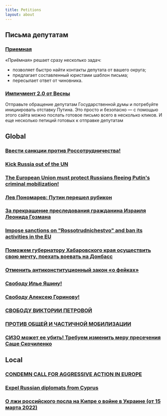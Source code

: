 ```yaml
---
title: Petitions
layout: about
---
```

## Письма депутатам
### [Приемная](https://priemnaya.org/)
«Приёмная» решает сразу несколько задач:
* позволяет быстро найти контакты депутата от вашего округа;
* предлагает составленный юристами шаблон письма;
* пересылает ответ от чиновника.

### [Импичмент 2.0 от Весны](https://www.impeachment.digital/)
Отправьте обращение депутатам Государственной думы и потребуйте инициировать отставку Путина. Это просто и безопасно — с помощью этого сайта можно послать готовое письмо всего в несколько кликов.
И еще несколько петиций готовых к отправке депутатам

## Global
### [Ввести санкции против Россотрудничества!](https://www.change.org/p/%D0%B2%D0%B2%D0%B5%D1%81%D1%82%D0%B8-%D1%81%D0%B0%D0%BD%D0%BA%D1%86%D0%B8%D0%B8-%D0%BF%D1%80%D0%BE%D1%82%D0%B8%D0%B2-%D1%80%D0%BE%D1%81%D1%81%D0%BE%D1%82%D1%80%D1%83%D0%B4%D0%BD%D0%B8%D1%87%D0%B5%D1%81%D1%82%D0%B2%D0%B0)
### [Kick Russia out of the UN](https://www.change.org/p/kick-russia-out-of-the-un)
### [The European Union must protect Russians fleeing Putin's criminal mobilization!](https://www.change.org/p/the-european-union-must-protect-russians-fleeing-putin-s-criminal-mobilization)

### [Лев Пономарев: Путин перешел рубикон](https://www.change.org/p/%D0%BF%D1%83%D1%82%D0%B8%D0%BD-%D0%BF%D0%B5%D1%80%D0%B5%D1%88%D0%B5%D0%BB-%D1%80%D1%83%D0%B1%D0%B8%D0%BA%D0%BE%D0%BD)
### [За прекращение преследования гражданина Израиля Леонида Гозмана](https://www.change.org/p/%D0%B7%D0%B0-%D0%BF%D1%80%D0%B5%D0%BA%D1%80%D0%B0%D1%89%D0%B5%D0%BD%D0%B8%D0%B5-%D0%BF%D1%80%D0%B5%D1%81%D0%BB%D0%B5%D0%B4%D0%BE%D0%B2%D0%B0%D0%BD%D0%B8%D1%8F-%D0%B3%D1%80%D0%B0%D0%B6%D0%B4%D0%B0%D0%BD%D0%B8%D0%BD%D0%B0-%D0%B8%D0%B7%D1%80%D0%B0%D0%B8%D0%BB%D1%8F-%D0%BB%D0%B5%D0%BE%D0%BD%D0%B8%D0%B4%D0%B0-%D0%B3%D0%BE%D0%B7%D0%BC%D0%B0%D0%BD%D0%B0)
### [Impose sanctions on "Rossotrudnichestvo" and ban its activities in the EU](https://www.change.org/p/impose-sanctions-on-rossotrudnichestvo-and-ban-its-activities-in-the-eu)
### [Поможем губернатору Хабаровского края осуществить свою мечту, поехать воевать на Донбасс](https://www.change.org/p/%D0%BF%D0%BE%D0%BC%D0%BE%D0%B6%D0%B5%D0%BC-%D0%B3%D1%83%D0%B1%D0%B5%D1%80%D0%BD%D0%B0%D1%82%D0%BE%D1%80%D1%83-%D1%85%D0%B0%D0%B1%D0%B0%D1%80%D0%BE%D0%B2%D1%81%D0%BA%D0%BE%D0%B3%D0%BE-%D0%BA%D1%80%D0%B0%D1%8F-%D0%BE%D1%81%D1%83%D1%89%D0%B5%D1%81%D1%82%D0%B2%D0%B8%D1%82%D1%8C-%D1%81%D0%B2%D0%BE%D1%8E-%D0%BC%D0%B5%D1%87%D1%82%D1%83-%D0%BF%D0%BE%D0%B5%D1%85%D0%B0%D1%82%D1%8C-%D0%B2%D0%BE%D0%B5%D0%B2%D0%B0%D1%82%D1%8C-%D0%BD%D0%B0-%D0%B4%D0%BE%D0%BD%D0%B1%D0%B0%D1%81%D1%81)
### [Отменить антиконституционный закон «о фейках»](https://www.change.org/p/%D0%BE%D1%82%D0%BC%D0%B5%D0%BD%D0%B8%D1%82%D1%8C-%D0%B0%D0%BD%D1%82%D0%B8%D0%BA%D0%BE%D0%BD%D1%81%D1%82%D0%B8%D1%82%D1%83%D1%86%D0%B8%D0%BE%D0%BD%D0%BD%D1%8B%D0%B9-%D0%B7%D0%B0%D0%BA%D0%BE%D0%BD-%D0%BE-%D1%84%D0%B5%D0%B9%D0%BA%D0%B0%D1%85)
### [Свободу Илье Яшину!](https://www.change.org/p/%D1%81%D0%B2%D0%BE%D0%B1%D0%BE%D0%B4%D1%83-%D0%B8%D0%BB%D1%8C%D0%B5-%D1%8F%D1%88%D0%B8%D0%BD%D1%83-91f67d49-5603-4385-a238-9f844d3b6e67)
### [Свободу Алексею Горинову!](https://www.change.org/p/%D1%81%D0%B2%D0%BE%D0%B1%D0%BE%D0%B4%D1%83-%D0%B0%D0%BB%D0%B5%D0%BA%D1%81%D0%B5%D1%8E-%D0%B3%D0%BE%D1%80%D0%B8%D0%BD%D0%BE%D0%B2%D1%83)
### [СВОБОДУ ВИКТОРИИ ПЕТРОВОЙ](https://www.change.org/p/%D1%81%D0%B2%D0%BE%D0%B1%D0%BE%D0%B4%D1%83-%D0%B2%D0%B8%D0%BA%D1%82%D0%BE%D1%80%D0%B8%D0%B8-%D0%BF%D0%B5%D1%82%D1%80%D0%BE%D0%B2%D0%BE%D0%B9)
### [ПРОТИВ ОБЩЕЙ И ЧАСТИЧНОЙ МОБИЛИЗАЦИИ](https://www.change.org/p/%D0%BF%D1%80%D0%BE%D1%82%D0%B8%D0%B2-%D0%BE%D0%B1%D1%89%D0%B5%D0%B9-%D0%B8-%D1%87%D0%B0%D1%81%D1%82%D0%B8%D1%87%D0%BD%D0%BE%D0%B9-%D0%BC%D0%BE%D0%B1%D0%B8%D0%BB%D0%B8%D0%B7%D0%B0%D1%86%D0%B8%D0%B8)
### [СИЗО может ее убить! Требуем изменить меру пресечения Саше Скочиленко](https://www.change.org/p/%D1%81%D0%B8%D0%B7%D0%BE-%D0%BC%D0%BE%D0%B6%D0%B5%D1%82-%D0%B5%D0%B5-%D1%83%D0%B1%D0%B8%D1%82%D1%8C-%D1%82%D1%80%D0%B5%D0%B1%D1%83%D0%B5%D0%BC-%D0%B8%D0%B7%D0%BC%D0%B5%D0%BD%D0%B8%D1%82%D1%8C-%D0%BC%D0%B5%D1%80%D1%83-%D0%BF%D1%80%D0%B5%D1%81%D0%B5%D1%87%D0%B5%D0%BD%D0%B8%D1%8F-%D1%81%D0%B0%D1%88%D0%B5-%D1%81%D0%BA%D0%BE%D1%87%D0%B8%D0%BB%D0%B5%D0%BD%D0%BA%D0%BE)

## Local
### [CONDEMN CALL FOR AGGRESSIVE ACTION IN EUROPE](https://www.change.org/p/condemn-call-for-aggressive-action-in-europe)
### [Expel Russian diplomats from Cyprus](https://www.change.org/p/expel-russian-diplomats-from-cyprus)
### [О лжи российского посла на Кипре о войне в Украине (от 15 марта 2022)](https://the.organise.network/campaigns/teamup-lies-of-russian-ambassador-in-cyprus-about-war-in-ukraine)
